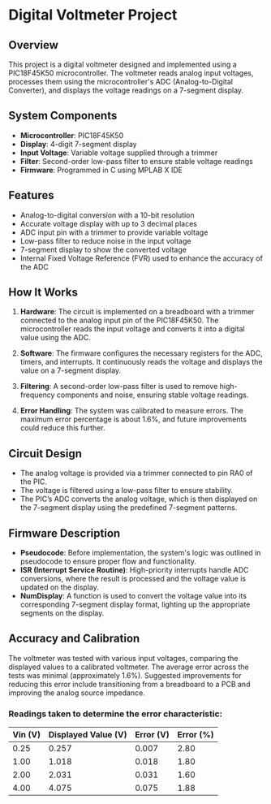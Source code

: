 # Digital Voltmeter Project

## Overview

This project is a digital voltmeter designed and implemented using a PIC18F45K50 microcontroller. The voltmeter reads analog input voltages, processes them using the microcontroller's ADC (Analog-to-Digital Converter), and displays the voltage readings on a 7-segment display.

## System Components

- **Microcontroller**: PIC18F45K50
- **Display**: 4-digit 7-segment display
- **Input Voltage**: Variable voltage supplied through a trimmer
- **Filter**: Second-order low-pass filter to ensure stable voltage readings
- **Firmware**: Programmed in C using MPLAB X IDE

## Features

- Analog-to-digital conversion with a 10-bit resolution
- Accurate voltage display with up to 3 decimal places
- ADC input pin with a trimmer to provide variable voltage
- Low-pass filter to reduce noise in the input voltage
- 7-segment display to show the converted voltage
- Internal Fixed Voltage Reference (FVR) used to enhance the accuracy of the ADC

## How It Works

1. **Hardware**: The circuit is implemented on a breadboard with a trimmer connected to the analog input pin of the PIC18F45K50. The microcontroller reads the input voltage and converts it into a digital value using the ADC.
   
2. **Software**: The firmware configures the necessary registers for the ADC, timers, and interrupts. It continuously reads the voltage and displays the value on a 7-segment display.

3. **Filtering**: A second-order low-pass filter is used to remove high-frequency components and noise, ensuring stable voltage readings.

4. **Error Handling**: The system was calibrated to measure errors. The maximum error percentage is about 1.6%, and future improvements could reduce this further.

## Circuit Design

- The analog voltage is provided via a trimmer connected to pin RA0 of the PIC.
- The voltage is filtered using a low-pass filter to ensure stability.
- The PIC’s ADC converts the analog voltage, which is then displayed on the 7-segment display using the predefined 7-segment patterns.

## Firmware Description

- **Pseudocode**: Before implementation, the system's logic was outlined in pseudocode to ensure proper flow and functionality.
- **ISR (Interrupt Service Routine)**: High-priority interrupts handle ADC conversions, where the result is processed and the voltage value is updated on the display.
- **NumDisplay**: A function is used to convert the voltage value into its corresponding 7-segment display format, lighting up the appropriate segments on the display.

## Accuracy and Calibration

The voltmeter was tested with various input voltages, comparing the displayed values to a calibrated voltmeter. The average error across the tests was minimal (approximately 1.6%). Suggested improvements for reducing this error include transitioning from a breadboard to a PCB and improving the analog source impedance.

### Readings taken to determine the error characteristic:

| Vin (V) | Displayed Value (V) | Error (V) | Error (%) |
|---------|---------------------|-----------|-----------|
| 0.25    | 0.257               | 0.007     | 2.80      |
| 1.00    | 1.018               | 0.018     | 1.80      |
| 2.00    | 2.031               | 0.031     | 1.60      |
| 4.00    | 4.075               | 0.075     | 1.88      |